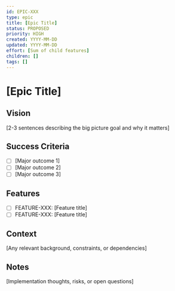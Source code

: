 ```yaml
---
id: EPIC-XXX
type: epic
title: [Epic Title]
status: PROPOSED
priority: HIGH
created: YYYY-MM-DD
updated: YYYY-MM-DD
effort: [Sum of child features]
children: []
tags: []
---
```


# [Epic Title]

## Vision
[2-3 sentences describing the big picture goal and why it matters]

## Success Criteria
- [ ] [Major outcome 1]
- [ ] [Major outcome 2]
- [ ] [Major outcome 3]

## Features
- [ ] FEATURE-XXX: [Feature title]
- [ ] FEATURE-XXX: [Feature title]

## Context
[Any relevant background, constraints, or dependencies]

## Notes
[Implementation thoughts, risks, or open questions]